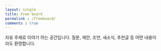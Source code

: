 ```yaml
---
layout: single
title: Free board
permalink : /freeboard/
comments : true
---
```


자유 주제로 이야기 하는 공간입니다. 질문, 제안, 조언, 새소식, 추천글 등 어떤 내용이라도
환영합니다.
 <br /> 
 <br /> 
 <br /> 
  
